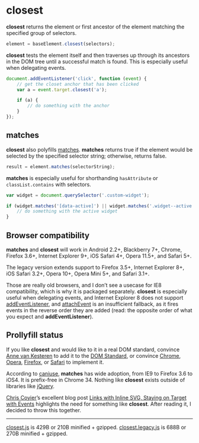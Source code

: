 # closest

**closest** returns the element or first ancestor of the element matching the specified group of selectors.

```js
element = baseElement.closest(selectors);
```

**closest** tests the element itself and then traverses up through its ancestors in the DOM tree until a successful match is found. This is especially useful when delegating events.

```js
document.addEventListener('click', function (event) {
	// get the closet anchor that has been clicked
	var a = event.target.closest('a');

	if (a) {
		// do something with the anchor
	}
});
```

## matches

**closest** also polyfills [matches](https://developer.mozilla.org/en-US/docs/Web/API/Element.matches). **matches** returns true if the element would be selected by the specified selector string; otherwise, returns false.

```js
result = element.matches(selectorString);
```

**matches** is especially useful for shorthanding `hasAttribute` or `classList.contains` with selectors.

```js
var widget = document.querySelector('.custom-widget');

if (widget.matches('[data-active]') || widget.matches('.widget--active')) {
	// do something with the active widget
}
```

## Browser compatibility

**matches** and **closest** will work in Android 2.2+, Blackberry 7+, Chrome, Firefox 3.6+, Internet Explorer 9+, iOS Safari 4+, Opera 11.5+, and Safari 5+.

The legacy version extends support to Firefox 3.5+, Internet Explorer 8+, iOS Safari 3.2+, Opera 10+, Opera Mini 5+, and Safari 3.1+.

Those are really old browsers, and I don’t see a usecase for IE8 compatibility, which is why it is packaged separately. **closest** is especially useful when delegating events, and Internet Explorer 8 does not support [addEventListener](https://developer.mozilla.org/en-US/docs/Web/API/EventTarget.addEventListener#Browser_compatibility), and [attachEvent](http://help.dottoro.com/ljinxrmt.php) is an insufficient fallback, as it fires events in the reverse order they are added (read: the opposite order of what you expect and **addEventListener**).

## Prollyfill status

If you like **closest** and would like to it in a real DOM standard, convince [Anne van Kesteren](https://twitter.com/annevk) to add it to the [DOM Standard](http://dom.spec.whatwg.org/), or convince [Chrome](https://code.google.com/p/chromium/issues/entry), [Opera](https://bugs.opera.com/wizard/), [Firefox](https://bugzilla.mozilla.org/enter_bug.cgi?format=guided), or [Safari](https://bugs.webkit.org/enter_bug.cgi) to implement it.

According to [caniuse](http://caniuse.com/matches), **matches** has wide adoption, from IE9 to Firefox 3.6 to iOS4. It is prefix-free in Chrome 34. Nothing like **closest** exists outside of libraries like [jQuery](http://api.jquery.com/closest/).

[Chris Coyier](https://twitter.com/chriscoyier)’s excellent blog post [Links with Inline SVG, Staying on Target with Events](http://css-tricks.com/links-inline-svg-staying-target-events/) highlights the need for something like **closest**. After reading it, I decided to throw this together.

---

[closest.js](/closest.js) is 429B or 210B minified + gzipped. [closest.legacy.js](/closest.legacy.js) is 688B or 270B minified + gzipped.
